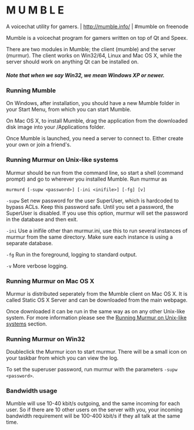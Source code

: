 # M U M B L E
A voicechat utility for gamers. | http://mumble.info/ | \#mumble on freenode

Mumble is a voicechat program for gamers written on top of Qt and Speex.

There are two modules in Mumble; the client (mumble) and the server
(murmur). The client works on Win32/64, Linux and Mac OS X, while the
server should work on anything Qt can be installed on.

##### Note that when we say Win32, we mean Windows XP or newer.

### Running Mumble

On Windows, after installation, you should have a new Mumble folder in your
Start Menu, from which you can start Mumble.

On Mac OS X, to install Mumble, drag the application from the downloaded
disk image into your /Applications folder.

Once Mumble is launched, you need a server to connect to. Either create your
own or join a friend's.

### Running Murmur on Unix-like systems


Murmur should be run from the command line, so start a shell (command prompt)
and go to wherever you installed Mumble. Run murmur as

`murmurd [-supw <password>] [-ini <inifile>] [-fg] [v]`

`-supw`   Set new password for the user SuperUser, which is hardcoded to
        bypass ACLs. Keep this password safe. Until you set a password,
        the SuperUser is disabled. If you use this option, murmur will
        set the password in the database and then exit.

`-ini`    Use a inifile other than murmur.ini, use this to run several instances
        of murmur from the same directory. Make sure each instance is using
        a separate database.

`-fg`     Run in the foreground, logging to standard output.

`-v`      More verbose logging.

### Running Murmur on Mac OS X

Murmur is distributed seperately from the Mumble client on Mac OS X.
It is called Static OS X Server and can be downloaded from the main webpage.

Once downloaded it can be run in the same way as on any other Unix-like system.
For more information please see the [Running Murmur on Unix-like systems](#running-murmur-on-unix-like-systems) section.

### Running Murmur on Win32

Doubleclick the Murmur icon to start murmur. There will be a small icon on your
taskbar from which you can view the log.

To set the superuser password, run murmur with the parameters `-supw <password>`.

### Bandwidth usage

Mumble will use 10-40 kbit/s outgoing, and the same incoming for each user.
So if there are 10 other users on the server with you, your incoming
bandwidth requirement will be 100-400 kbit/s if they all talk at the same time.
